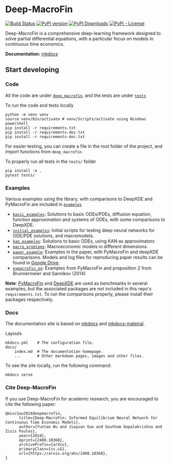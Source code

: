 # Deep-MacroFin

[![Build Status](https://github.com/rotmanfinhub/deep-macrofin/actions/workflows/ci-build.yaml/badge.svg)](https://github.com/rotmanfinhub/deep-macrofin/actions/workflows/ci-build.yaml)
[![PyPI version](https://badge.fury.io/py/deep-macrofin.svg)](https://badge.fury.io/py/deep-macrofin)
[![PyPI Downloads](https://static.pepy.tech/badge/deep-macrofin)](https://pepy.tech/project/deep-macrofin)
[![PyPI - License](https://img.shields.io/pypi/l/deep-macrofin)](https://github.com/rotmanfinhub/deep-macrofin/blob/main/LICENSE)

Deep-MacroFin is a comprehensive deep-learning framework designed to solve partial differential equations, with a particular focus on models in continuous time economics. 

**Documentation:** [mkdocs](https://rotmanfinhub.github.io/deep-macrofin)

## Start developing

### Code
All the code are under [`deep_macrofin`](./deep_macrofin/), and the tests are under [`tests`](./tests/)

To run the code and tests locally

```
python -m venv venv
source venv/bin/activate # venv/Scripts/activate using Windows powershell
pip install -r requirements.txt
pip install -r requirements-dev.txt
pip install -r requirements-doc.txt
```

For easier testing, you can create a file in the root folder of the project, and import functions from `deep_macrofin`.

To properly run all tests in the `tests/` folder
```
pip install -e .
pytest tests/
```

### Examples
Various examples using the library, with comparisons to DeepXDE and PyMacroFin are included in [`examples`](./examples/)

- [`basic_examples`](./examples/basic_examples/): Solutions to basic ODEs/PDEs, diffusion equation, function approximation and systems of ODEs, with some comparisons to DeepXDE.
- [`initial_examples`](./examples/initial_examples/): Initial scripts for testing deep neural networks for ODE/PDE solutions, and macromodels.
- [`kan_examples`](./examples/kan_examples/): Solutions to basic ODEs, using KAN as approximators
- [`macro_problems`](./examples/macro_problems/): Macroeconomic models in different dimensions.
- [`paper_example`](./examples/paper_example/): Examples in the paper, with PyMacroFin and deepXDE comparisons. Models and log files for reproducing paper results can be found in [Google Drive](https://drive.google.com/drive/folders/1wVtO9JUq_a7IhA9Sult2oYmKOX5GHcPh?usp=sharing).
- [`pymacrofin_eg`](./examples/pymacrofin_eg/): Examples from PyMacroFin and proposition 2 from Brunnermeier and Sannikov (2014)

**Note**:  <a href="https://adriendavernas.com/pymacrofin/index.html" target="_blank">PyMacroFin</a> and <a href="https://github.com/lululxvi/deepxde/tree/master" target="_blank">DeepXDE</a> are used as benchmarks in several examples, but the associated packages are not included in this repo's `requirements.txt`. To run the comparisons properly, please install their packages respectively.

### Docs
The documentation site is based on [mkdocs](https://www.mkdocs.org/) and [mkdocs-mateiral](https://squidfunk.github.io/mkdocs-material/).

Layouts
```
mkdocs.yml    # The configuration file.
docs/
    index.md  # The documentation homepage.
    ...       # Other markdown pages, images and other files.
```

To see the site locally, run the following command:
```
mkdocs serve
```

### Cite Deep-MacroFin

If you use Deep-MacroFin for academic research, you are encouraged to cite the following paper:

```
@misc{wu2024deepmacrofin,
      title={Deep-MacroFin: Informed Equilibrium Neural Network for Continuous Time Economic Models}, 
      author={Yuntao Wu and Jiayuan Guo and Goutham Gopalakrishna and Zisis Poulos},
      year={2024},
      eprint={2408.10368},
      archivePrefix={arXiv},
      primaryClass={cs.LG},
      url={https://arxiv.org/abs/2408.10368}, 
}
```
